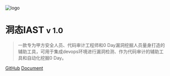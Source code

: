 ![logo](https://www.huoxian.cn/static/img/logo.2fbf251b.png)

# 洞态IAST <small>v 1.0</small>

> 一款专为甲方安全人员、代码审计工程师和0 Day漏洞挖掘人员量身打造的辅助工具，可用于集成devops环境进行漏洞检测、作为代码审计的辅助工具和自动化挖掘0 Day。

[GitHub](https://github.com/HXSecurity/DongTai-agent-java)
[Document](doc/tutorial/intro.md)

<!-- 背景图片 -->

<!-- ![](_media/bg.png) -->

<!-- 背景色 -->

